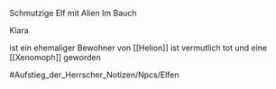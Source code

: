 Schmutzige Elf mit Alien Im Bauch


Klara

ist ein ehemaliger Bewohner von [[Helion]]
ist vermutlich tot und eine  [[Xenomoph]] geworden








#Aufstieg_der_Herrscher_Notizen/Npcs/Elfen 